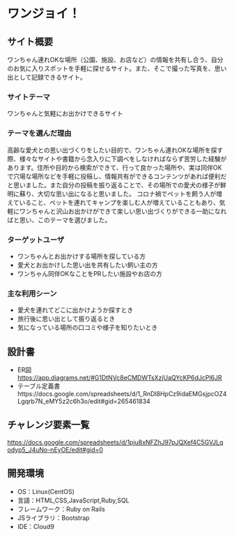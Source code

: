 # ワンジョイ！

## サイト概要
ワンちゃん連れOKな場所（公園、施設、お店など）の情報を共有し合う、自分のお気に入りスポットを手軽に探せるサイト。また、そこで撮った写真を、思い出として記録できるサイト。

### サイトテーマ
ワンちゃんと気軽にお出かけできるサイト

### テーマを選んだ理由
高齢な愛犬との思い出づくりをしたい目的で、ワンちゃん連れOKな場所を探す際、様々なサイトや書籍から念入りに下調べをしなければならず苦労した経験があります。住所や目的から検索ができて、行って良かった場所や、実は同伴OKで穴場な場所などを手軽に投稿し、情報共有ができるコンテンツがあれば便利だと思いました。また自分の投稿を振り返ることで、その場所での愛犬の様子が鮮明に蘇り、大切な思い出になると思いました。
コロナ禍でペットを飼う人が増えていること、ペットを連れてキャンプを楽しむ人が増えていることもあり、気軽にワンちゃんと沢山お出かけができて楽しい思い出づくりができる一助になればと思い、このテーマを選びました。

### ターゲットユーザ
- ワンちゃんとお出かけする場所を探している方
- 愛犬とお出かけした思い出を共有したい飼い主の方
- ワンちゃん同伴OKなことをPRしたい施設やお店の方


### 主な利用シーン
- 愛犬を連れてどこに出かけようか探すとき
- 旅行後に思い出として振り返るとき
- 気になっている場所の口コミや様子を知りたいとき


## 設計書
- ER図
https://app.diagrams.net/#G1DtNVc8eCMDWTsXzjUaQYcKP6dJcPl6JR
- テーブル定義書https://docs.google.com/spreadsheets/d/1_RnDl8HpCz9idaEMGsjpcOZ4Lgqrb7N_eMY5z2c6h3o/edit#gid=265461834


## チャレンジ要素一覧
https://docs.google.com/spreadsheets/d/1pju8xNFZhJ97pJQXef4C5GVJLqodyp5_J4uNo-nEyOE/edit#gid=0


## 開発環境
- OS：Linux(CentOS)
- 言語：HTML,CSS,JavaScript,Ruby,SQL
- フレームワーク：Ruby on Rails
- JSライブラリ：Bootstrap
- IDE：Cloud9
